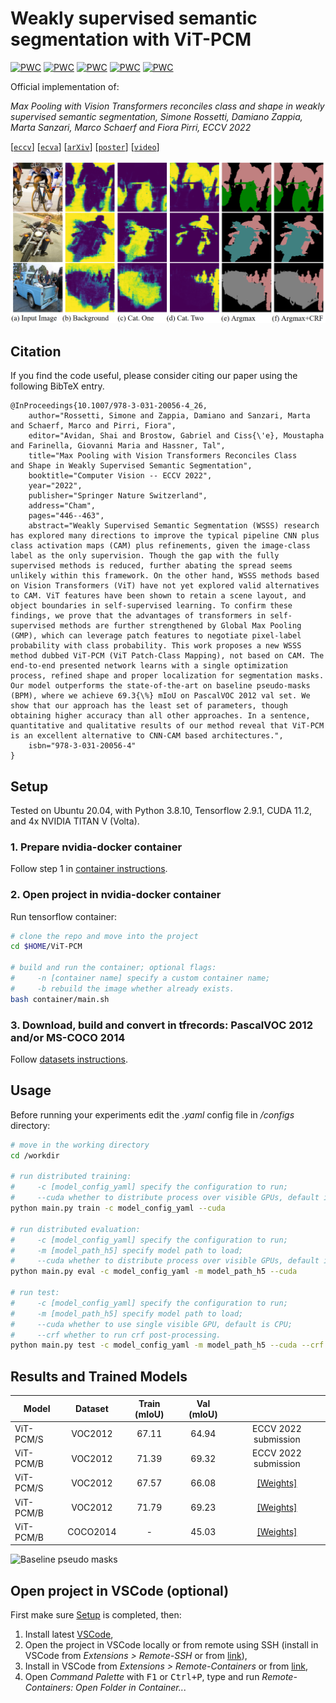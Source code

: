 # Weakly supervised semantic segmentation with ViT-PCM
[![PWC](https://img.shields.io/endpoint.svg?url=https://paperswithcode.com/badge/max-pooling-with-vision-transformers/weakly-supervised-semantic-segmentation-on-4)](https://paperswithcode.com/sota/weakly-supervised-semantic-segmentation-on-4?p=max-pooling-with-vision-transformers)
[![PWC](https://img.shields.io/endpoint.svg?url=https://paperswithcode.com/badge/max-pooling-with-vision-transformers/weakly-supervised-semantic-segmentation-on-14)](https://paperswithcode.com/sota/weakly-supervised-semantic-segmentation-on-14?p=max-pooling-with-vision-transformers)
[![PWC](https://img.shields.io/endpoint.svg?url=https://paperswithcode.com/badge/max-pooling-with-vision-transformers/weakly-supervised-semantic-segmentation-on-1)](https://paperswithcode.com/sota/weakly-supervised-semantic-segmentation-on-1?p=max-pooling-with-vision-transformers)
[![PWC](https://img.shields.io/endpoint.svg?url=https://paperswithcode.com/badge/max-pooling-with-vision-transformers/weakly-supervised-semantic-segmentation-on)](https://paperswithcode.com/sota/weakly-supervised-semantic-segmentation-on?p=max-pooling-with-vision-transformers)
[![PWC](https://img.shields.io/endpoint.svg?url=https://paperswithcode.com/badge/max-pooling-with-vision-transformers/weakly-supervised-object-segmentation-on)](https://paperswithcode.com/sota/weakly-supervised-object-segmentation-on?p=max-pooling-with-vision-transformers)

Official implementation of:

*Max Pooling with Vision Transformers reconciles class and shape in weakly supervised semantic segmentation, Simone Rossetti, Damiano Zappia, Marta Sanzari, Marco Schaerf and Fiora Pirri, ECCV 2022* <!-- [[Paper]]() -->

[[`eccv`](https://link.springer.com/chapter/10.1007/978-3-031-20056-4_26)] [[`ecva`](https://www.ecva.net/papers/eccv_2022/papers_ECCV/papers/136900442.pdf)] [[`arXiv`](https://arxiv.org/abs/2210.17400)] [[`poster`](https://drive.google.com/file/d/1VrA9T2g8HdYxbVKMP0DbL42Fk8gyRwGu/view?usp=share_link)] [[`video`](https://drive.google.com/file/d/1wcam_nS2Tgs_R_wKyYcbHBxW5Cy_DdEI/view?usp=share_link)]

![Baseline pseudo masks](images/bpm.png)

## Citation
If you find the code useful, please consider citing our paper using the following BibTeX entry.
```
@InProceedings{10.1007/978-3-031-20056-4_26,
    author="Rossetti, Simone and Zappia, Damiano and Sanzari, Marta and Schaerf, Marco and Pirri, Fiora",
    editor="Avidan, Shai and Brostow, Gabriel and Ciss{\'e}, Moustapha and Farinella, Giovanni Maria and Hassner, Tal",
    title="Max Pooling with Vision Transformers Reconciles Class and Shape in Weakly Supervised Semantic Segmentation",
    booktitle="Computer Vision -- ECCV 2022",
    year="2022",
    publisher="Springer Nature Switzerland",
    address="Cham",
    pages="446--463",
    abstract="Weakly Supervised Semantic Segmentation (WSSS) research has explored many directions to improve the typical pipeline CNN plus class activation maps (CAM) plus refinements, given the image-class label as the only supervision. Though the gap with the fully supervised methods is reduced, further abating the spread seems unlikely within this framework. On the other hand, WSSS methods based on Vision Transformers (ViT) have not yet explored valid alternatives to CAM. ViT features have been shown to retain a scene layout, and object boundaries in self-supervised learning. To confirm these findings, we prove that the advantages of transformers in self-supervised methods are further strengthened by Global Max Pooling (GMP), which can leverage patch features to negotiate pixel-label probability with class probability. This work proposes a new WSSS method dubbed ViT-PCM (ViT Patch-Class Mapping), not based on CAM. The end-to-end presented network learns with a single optimization process, refined shape and proper localization for segmentation masks. Our model outperforms the state-of-the-art on baseline pseudo-masks (BPM), where we achieve 69.3{\%} mIoU on PascalVOC 2012 val set. We show that our approach has the least set of parameters, though obtaining higher accuracy than all other approaches. In a sentence, quantitative and qualitative results of our method reveal that ViT-PCM is an excellent alternative to CNN-CAM based architectures.",
    isbn="978-3-031-20056-4"
}
```

## Setup
Tested on Ubuntu 20.04, with Python 3.8.10, Tensorflow 2.9.1, CUDA 11.2, and 4x NVIDIA TITAN V (Volta).
### 1. Prepare nvidia-docker container
Follow step 1 in [container instructions](container/README.md#1-install-docker).

### 2. Open project in nvidia-docker container
Run tensorflow container:
```bash
# clone the repo and move into the project
cd $HOME/ViT-PCM

# build and run the container; optional flags:
#     -n [container name] specify a custom container name;
#     -b rebuild the image whether already exists.
bash container/main.sh 
```


### 3. Download, build and convert in tfrecords: PascalVOC 2012 and/or MS-COCO 2014
Follow [datasets instructions](datasets/README.md).

## Usage
Before running your experiments edit the *.yaml* config file in */configs* directory:
```bash
# move in the working directory
cd /workdir

# run distributed training:
#     -c [model_config_yaml] specify the configuration to run;
#     --cuda whether to distribute process over visible GPUs, default is CPU.
python main.py train -c model_config_yaml --cuda 

# run distributed evaluation:
#     -c [model_config_yaml] specify the configuration to run;
#     -m [model_path_h5] specify model path to load;
#     --cuda whether to distribute process over visible GPUs, default is CPU.
python main.py eval -c model_config_yaml -m model_path_h5 --cuda 

# run test:
#     -c [model_config_yaml] specify the configuration to run;
#     -m [model_path_h5] specify model path to load;
#     --cuda whether to use single visible GPU, default is CPU;
#     --crf whether to run crf post-processing.
python main.py test -c model_config_yaml -m model_path_h5 --cuda --crf
```

## Results and Trained Models

| Model         | Dataset  | Train (mIoU)    | Val (mIoU)    | |
| ------------- |:-------------:|:-------------:|:-----:|:-----:|
| ViT-PCM/S     | VOC2012 | 67.11 | 64.94 | ECCV 2022 submission |
| ViT-PCM/B     | VOC2012 | 71.39 | 69.32 | ECCV 2022 submission |
| ViT-PCM/S     | VOC2012 | 67.57 | 66.08 | [[Weights]](https://drive.google.com/file/d/1RxfQyoU0s0LKrU7RAk-AZYp2DsvTztcu/view?usp=sharing) |
| ViT-PCM/B     | VOC2012 | 71.79 | 69.23 | [[Weights]](https://drive.google.com/file/d/1tFOkeJcl1v4Hkf4fE7jVpS3DtDP7rdtc/view?usp=sharing) |
| ViT-PCM/B     | COCO2014 | - | 45.03 | [[Weights]](https://drive.google.com/file/d/1-ItfAJKtEJympPBAYVaYkIDp7cm-Y-VV/view?usp=sharing) |

![Baseline pseudo masks](images/results.gif)

## Open project in VSCode (optional)
First make sure [Setup](#setup) is completed, then:
1. Install latest [VSCode](https://code.visualstudio.com/download),
2. Open the project in VSCode locally or from remote using SSH (install in VSCode from *Extensions > Remote-SSH* or from [link](https://marketplace.visualstudio.com/items?itemName=ms-vscode-remote.remote-ssh)),
3. Install in VSCode from *Extensions > Remote-Containers* or from [link](https://marketplace.visualstudio.com/items?itemName=ms-vscode-remote.remote-containers),
4. Open *Command Palette* with <kbd>F1</kbd> or <kbd>Ctrl+P</kbd>, type and run *Remote-Containers: Open Folder in Container..*.
